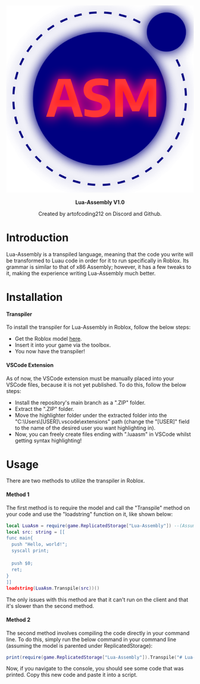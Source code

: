 <p align="center">
  <img src="https://github.com/artofcoding212/Lua-Assembly/blob/main/Logo.png">
</p>

<div align="center">
  <b>Lua-Assembly V1.0</b>
  <p>Created by artofcoding212 on Discord and Github.</p>
</div>

# Introduction
Lua-Assembly is a transpiled language, meaning that the code you write will be transformed to Luau code in order for it to run specifically in Roblox. Its grammar is similar to that of x86 Assembly; however, it has a few tweaks to it, making the experience writing Lua-Assembly much better.

# Installation
#### Transpiler
To install the transpiler for Lua-Assembly in Roblox, follow the below steps:
* Get the Roblox model [here](https://create.roblox.com/store/asset/18294792797/LuaAssembly).
* Insert it into your game via the toolbox.
* You now have the transpiler!
#### VSCode Extension
As of now, the VSCode extension must be manually placed into your VSCode files, because it is not yet published. To do this, follow the below steps:
* Install the repository's main branch as a ".ZIP" folder.
* Extract the ".ZIP" folder.
* Move the highlighter folder under the extracted folder into the "C:\Users\\[USER\]\\.vscode\extensions" path (change the "\[USER\]" field to the name of the desired user you want highlighting in).
* Now, you can freely create files ending with ".luaasm" in VSCode whilst getting syntax highlighting!

# Usage
There are two methods to utilize the transpiler in Roblox.
#### Method 1
The first method is to require the model and call the "Transpile" method on your code and use the "loadstring" function on it, like shown below:
```lua
local LuaAsm = require(game.ReplicatedStorage["Lua-Assembly"]) --(Assuming the model is parented under ReplicatedStorage.)
local src: string = [[
func main{
  push "Hello, world!";
  syscall print;

  push $0;
  ret;
}
]]
loadstring(LuaAsm.Transpile(src))()
```
The only issues with this method are that it can't run on the client and that it's slower than the second method.
#### Method 2
The second method involves compiling the code directly in your command line. To do this, simply run the below command in your command line (assuming the model is parented under ReplicatedStorage):
```lua
print(require(game.ReplicatedStorage["Lua-Assembly"]).Transpile("# Lua-Assembly code here!"))
```
Now, if you navigate to the console, you should see some code that was printed. Copy this new code and paste it into a script.
